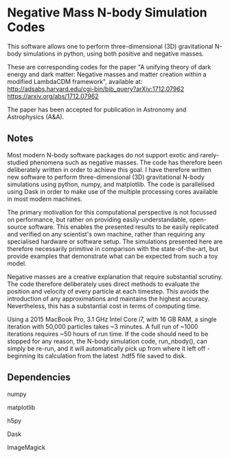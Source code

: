 Negative Mass N-body Simulation Codes
=====================================

This software allows one to perform three-dimensional (3D) gravitational N-body simulations in python, using both positive and negative masses.

These are corresponding codes for the paper "A unifying theory of dark energy and dark matter: Negative masses and matter creation within a modified LambdaCDM framework", available at:
http://adsabs.harvard.edu/cgi-bin/bib_query?arXiv:1712.07962
https://arxiv.org/abs/1712.07962

The paper has been accepted for publication in Astronomy and Astrophysics (A&A).

Notes
-----

Most modern N-body software packages do not support exotic and rarely-studied phenomena such as negative masses. The code has therefore been deliberately written in order to achieve this goal. I have therefore written new software to perform three-dimensional (3D) gravitational N-body simulations using python, numpy, and matplotlib. The code is parallelised using Dask in order to make use of the multiple processing cores available in most modern machines. 

The primary motivation for this computational perspective is not focussed on performance, but rather on providing easily-understandable, open-source software. This enables the presented results to be easily replicated and verified on any scientist's own machine, rather than requiring any specialised hardware or software setup. The simulations presented here are therefore necessarily primitive in comparison with the state-of-the-art, but provide examples that demonstrate what can be expected from such a toy model. 

Negative masses are a creative explanation that require substantial scrutiny. The code therefore deliberately uses direct methods to evaluate the position and velocity of every particle at each timestep. This avoids the introduction of any approximations and maintains the highest accuracy. Nevertheless, this has a substantial cost in terms of computing time. 

Using a 2015 MacBook Pro, 3.1 GHz Intel Core i7, with 16 GB RAM, a single iteration with 50,000 particles takes ~3 minutes. A full run of ~1000 iterations requires ~50 hours of run time. If the code should need to be stopped for any reason, the N-body simulation code, run_nbody(), can simply be re-run, and it will automatically pick up from where it left off - beginning its calculation from the latest .hdf5 file saved to disk.

Dependencies
------------

numpy

matplotlib

h5py

Dask

ImageMagick
